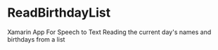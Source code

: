 # ReadBirthdayList
Xamarin App For Speech to Text Reading the current day's names and birthdays from a list
